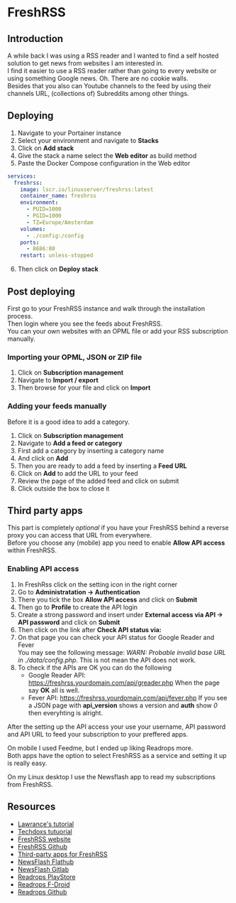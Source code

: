 # FreshRSS

## Introduction
A while back I was using a RSS reader and I wanted to find a self hosted solution to get news from websites I am interested in.  
I find it easier to use a RSS reader rather than going to every website or using something Google news. Oh. There are no cookie walls.  
Besides that you also can Youtube channels to the feed by using their channels URL, (collections of) Subreddits among other things.  
  
## Deploying
1. Navigate to your Portainer instance
2. Select your environment and navigate to **Stacks**
3. Click on **Add stack**
4. Give the stack a name select the **Web editor** as build method
5. Paste the Docker Compose configuration in the Web editor
```` yaml linenums="1" title="FreshRSS Config"
services:
  freshrss:
    image: lscr.io/linuxserver/freshrss:latest
    container_name: freshrss
    environment:
      - PUID=1000
      - PGID=1000
      - TZ=Europe/Amsterdam
    volumes:
      - ./config:/config
    ports:
      - 8686:80
    restart: unless-stopped
````
6. Then click on **Deploy stack**  
  
## Post deploying
First go to your FreshRSS instance and walk through the installation process.  
Then login where you see the feeds about FreshRSS.  
You can your own websites with an OPML file or add your RSS subscription manually.

### Importing your OPML, JSON or ZIP file
1. Click on **Subscription management**
2. Navigate to **Import / export**
3. Then browse for your file and click on **Import**
  
### Adding your feeds manually
Before it is a good idea to add a category.  
  
1. Click on **Subscription management**
2. Navigate to **Add a feed or category**
3. First add a category by inserting a category name
4. And click on **Add**
5. Then you are ready to add a feed by inserting a **Feed URL**
6. Click on **Add** to add the URL to your feed
7. Review the page of the added feed and click on submit
8. Click outside the box to close it

## Third party apps
This part is completely *optional* if you have your FreshRSS behind a reverse proxy you can access that URL from everywhere.  
Before you choose any (mobile) app you need to enable **Allow API access** within FreshRSS.

### Enabling API access
1. In FreshRss click on the setting icon in the right corner
2. Go to **Administratation -> Authentication**
3. There you tick the box **Allow API access** and click on **Submit**
4. Then go to **Profile** to create the API login
5. Create a strong password and insert under **External access via API -> API password** and click on **Submit**
6. Then click on the link after **Check API status via:**
7. On that page you can check your API status for Google Reader and Fever  
You may see the following message: *WARN: Probable invalid base URL in ./data/config.php*. This is not mean the API does not work.
8. To check if the APIs are OK you can do the following
    - Google Reader API: https://freshrss.yourdomain.com/api/greader.php
    When the page say **OK** all is well.
    - Fever API: https://freshrss.yourdomain.com/api/fever.php
    If you see a JSON page with **api_version** shows a version and **auth** show *0* then everyhting is alright.

After the setting up the API access your use your username, API password and API URL to feed your subscription to your preffered apps.  

On mobile I used Feedme, but I ended up liking Readrops more.  
Both apps have the option to select FreshRSS as a service and setting it up is really easy.  
  
On my Linux desktop I use the Newsflash app to read my subscriptions from FreshRSS.  
    
## Resources
- [Lawrance's tutorial](https://www.youtube.com/watch?v=wcof-Noho9Q)
- [Techdoxs tutuorial](https://www.youtube.com/watch?v=W0jRuq4v810)
- [FreshRSS website](https://www.freshrss.org/)  
- [FreshRSS Github](https://github.com/FreshRSS/FreshRSS)  
- [Third-party apps for FreshRSS](https://github.com/FreshRSS/FreshRSS/blob/edge/README.md#apis--native-apps)  
- [NewsFlash Flathub](https://flathub.org/apps/io.gitlab.news_flash.NewsFlash)  
- [NewsFlash Gitlab](https://gitlab.com/news-flash/news_flash_gtk) 
- [Readrops PlayStore](https://play.google.com/store/apps/details?id=com.readrops.app&pli=1)  
- [Readrops F-Droid](https://f-droid.org/en/packages/com.readrops.app/)
- [Readrops Github](https://github.com/readrops/Readrops)  